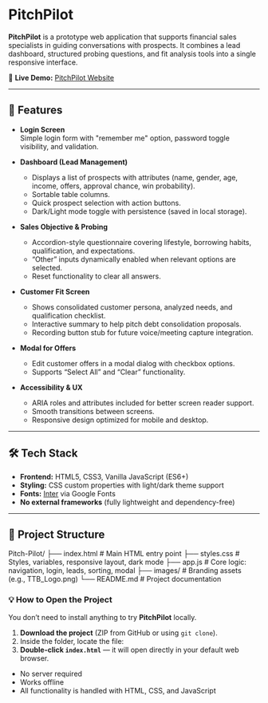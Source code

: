# PitchPilot

**PitchPilot** is a prototype web application that supports financial sales specialists in guiding conversations with prospects. It combines a lead dashboard, structured probing questions, and fit analysis tools into a single responsive interface.

🔗 **Live Demo:** [PitchPilot Website](https://tristano13.github.io/Pitch-Pilot/)

---

## 🚀 Features

- **Login Screen**  
  Simple login form with "remember me" option, password toggle visibility, and validation.  

- **Dashboard (Lead Management)**  
  - Displays a list of prospects with attributes (name, gender, age, income, offers, approval chance, win probability).  
  - Sortable table columns.  
  - Quick prospect selection with action buttons.  
  - Dark/Light mode toggle with persistence (saved in local storage).  

- **Sales Objective & Probing**  
  - Accordion-style questionnaire covering lifestyle, borrowing habits, qualification, and expectations.  
  - “Other” inputs dynamically enabled when relevant options are selected.  
  - Reset functionality to clear all answers.  

- **Customer Fit Screen**  
  - Shows consolidated customer persona, analyzed needs, and qualification checklist.  
  - Interactive summary to help pitch debt consolidation proposals.  
  - Recording button stub for future voice/meeting capture integration.  

- **Modal for Offers**  
  - Edit customer offers in a modal dialog with checkbox options.  
  - Supports “Select All” and “Clear” functionality.  

- **Accessibility & UX**  
  - ARIA roles and attributes included for better screen reader support.  
  - Smooth transitions between screens.  
  - Responsive design optimized for mobile and desktop.  

---

## 🛠️ Tech Stack

- **Frontend:** HTML5, CSS3, Vanilla JavaScript (ES6+)  
- **Styling:** CSS custom properties with light/dark theme support  
- **Fonts:** [Inter](https://fonts.google.com/specimen/Inter) via Google Fonts  
- **No external frameworks** (fully lightweight and dependency-free)

---

## 📂 Project Structure

Pitch-Pilot/
├── index.html # Main HTML entry point
├── styles.css # Styles, variables, responsive layout, dark mode
├── app.js # Core logic: navigation, login, leads, sorting, modal
├── images/ # Branding assets (e.g., TTB_Logo.png)
└── README.md # Project documentation

### 💡 How to Open the Project

You don’t need to install anything to try **PitchPilot** locally.

1. **Download the project** (ZIP from GitHub or using `git clone`).  
2. Inside the folder, locate the file:  
3. **Double-click `index.html`** — it will open directly in your default web browser.  
- No server required  
- Works offline  
- All functionality is handled with HTML, CSS, and JavaScript  